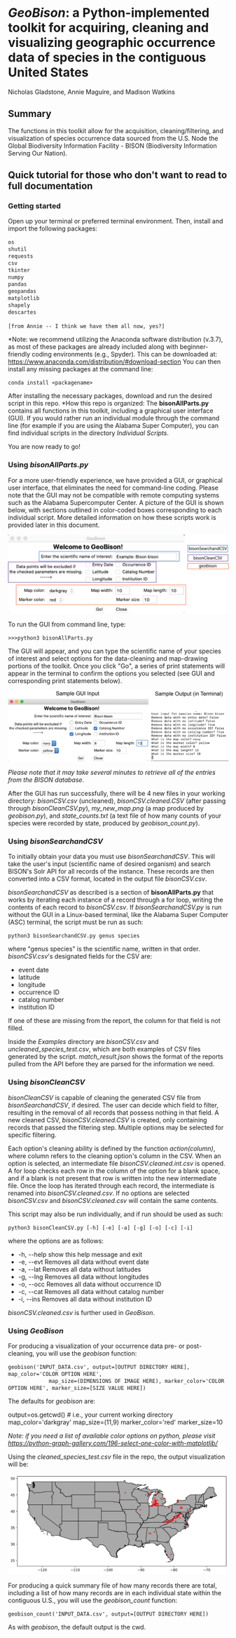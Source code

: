 # *GeoBison*: a Python-implemented toolkit for acquiring, cleaning and visualizing geographic occurrence data of species in the contiguous United States

Nicholas Gladstone, Annie Maguire, and Madison Watkins

## Summary

The functions in this toolkit allow for the acquisition, cleaning/filtering, and visualization of species occurrence data sourced from the U.S. Node the Global Biodiversity Information Facility - BISON (Biodiversity Information Serving Our Nation).

## Quick tutorial for those who don't want to read to full documentation

### Getting started

Open up your terminal or preferred terminal environment. Then, install and import the following packages:

```
os
shutil
requests
csv
tkinter
numpy
pandas
geopandas
matplotlib
shapely
descartes

[from Annie -- I think we have them all now, yes?]

```
*Note: we recommend utilizing the Anaconda software distribution (v.3.7), as most of these packages are already included along with beginner-friendly coding environments (e.g., Spyder). This can be downloaded at: https://www.anaconda.com/distribution/#download-section
You can then install any missing packages at the command line:
```
conda install <packagename>
```


After installing the necessary packages, download and run the desired script in this repo.
*How this repo is organized: The **bisonAllParts.py** contains all functions in this toolkit, including a graphical user interface (GUI). If you would rather run an individual module through the command line (for example if you are using the Alabama Super Computer), you can find individual scripts in the directory *Individual Scripts*.

You are now ready to go!

### Using *bisonAllParts.py*

For a more user-friendly experience, we have provided a GUI, or graphical user interface, that eliminates the need for command-line coding. Please note that the GUI may not be compatible with remote computing systems such as the Alabama Supercomputer Center. A picture of the GUI is shown below, with sections outlined in color-coded boxes corresponding to each individual script. More detailed information on how these scripts work is provided later in this document.

![](Examples/GUI_Labels.png)

To run the GUI from command line, type:
```
>>>python3 bisonAllParts.py
```
The GUI will appear, and you can type the scientific name of your species of interest and select options for the data-cleaning and map-drawing portions of the toolkit. Once you click "Go", a series of print statements will appear in the terminal to confirm the options you selected (see GUI and corresponding print statements below).

![](Examples/GUI_Terminal_Output.png)

*Please note that it may take several minutes to retrieve all of the entries from the BISON database.*

After the GUI has run successfully, there will be 4 new files in your working directory: *bisonCSV.csv* (uncleaned), *bisonCSV.cleaned.CSV* (after passing through *bisonCleanCSV.py*), *my_new_map.png* (a map produced by *geobison.py*), and *state_counts.txt* (a text file of how many counts of your species were recorded by state, produced by *geobison_count.py*). 

### Using *bisonSearchandCSV*

To initially obtain your data you must use *bisonSearchandCSV*. This will take the user's input (scientific name of desired organism) and search BISON's Solr API for all records of the instance. These records are then converted into a CSV format, located in the output file *bisonCSV.csv*.

*bisonSearchandCSV* as described is a section of **bisonAllParts.py** that works by iterating each instance of a record through a for loop, writing the contents of each record to *bisonCSV.csv*. If *bisonSearchandCSV.py* is run without the GUI in a Linux-based terminal, like the Alabama Super Computer (ASC) terminal, the script must be run as such:

```
python3 bisonSearchandCSV.py genus species
```
where "genus species" is the scientific name, written in that order. *bisonCSV.csv*'s designated fields for the CSV are:
- event date
- latitude
- longitude
- occurrence ID
- catalog number
- institution ID

If one of these are missing from the report, the column for that field is not filled.

Inside the *Examples* directory are *bisonCSV.csv* and *uncleaned_species_test.csv*, which are both examples of CSV files generated by the script. *match_result.json* shows the format of the reports pulled from the API before they are parsed for the information we need.

### Using *bisonCleanCSV*

*bisonCleanCSV* is capable of cleaning the generated CSV file from *bisonSearchandCSV*, if desired. The user can decide which field to filter, resulting in the removal of all records that possess nothing in that field. A new cleaned CSV, *bisonCSV.cleaned.CSV* is created, only containing records that passed the filtering step. Multiple options may be selected for specific filtering.

Each option's cleaning ability is defined by the function *action(column)*, where column refers to the cleaning option's column in the CSV. When an option is selected, an intermediate file *bisonCSV.cleaned.int.csv* is opened. A for loop checks each row in the column of the option for a blank space, and if a blank is not present that row is written into the new intermediate file. Once the loop has iterated through each record, the intermediate is renamed into *bisonCSV.cleaned.csv*. If no options are selected *bisonCSV.csv* and *bisonCSV.cleaned.csv* will contain the same contents.

This script may also be run individually, and if run should be used as such:

```
python3 bisonCleanCSV.py [-h] [-e] [-a] [-g] [-o] [-c] [-i]
```

where the options are as follows:
- -h, --help  show this help message and exit
-  -e, --evt   Removes all data without event date
-  -a, --lat   Removes all data without latitudes
-  -g, --lng   Removes all data without longitudes
-  -o, --occ   Removes all data without occurrence ID
-  -c, --cat   Removes all data without catalog number
-  -i, --ins   Removes all data without institution ID

*bisonCSV.cleaned.csv* is further used in *GeoBison*.

### Using *GeoBison*

For producing a visualization of your occurrence data pre- or post- cleaning, you will use the *geobison* function:

```
geobison('INPUT_DATA.csv', output=[OUTPUT DIRECTORY HERE], map_color='COLOR OPTION HERE',
             map_size=(DIMENSIONS OF IMAGE HERE), marker_color='COLOR OPTION HERE', marker_size=[SIZE VALUE HERE])
```

The defaults for *geobison* are:

output=os.getcwd()  # i.e., your current working directory
map_color='darkgray'
map_size=(11,9)
marker_color='red'
marker_size=10

*Note: if you need a list of available color options on python, please visit https://python-graph-gallery.com/196-select-one-color-with-matplotlib/*

Using the *cleaned_species_test.csv* file in the repo, the output visualization will be:

![](Examples/example_map.png)

For producing a quick summary file of how many records there are total, including a list of how many records are in each individual state within the contiguous U.S., you will use the *geobison_count* function:

```
geobison_count('INPUT_DATA.csv', output=[OUTPUT DIRECTORY HERE])
```

As with *geobison*, the default output is the cwd.



